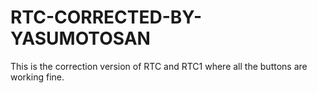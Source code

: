 # RTC-CORRECTED-BY-YASUMOTOSAN
This is the correction version of RTC and RTC1 where all the buttons are working fine.

